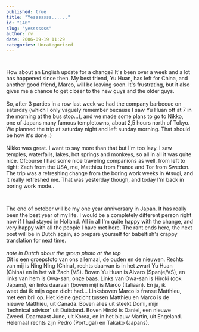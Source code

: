 ```yaml
---
published: true
title: "Yesssssss......"
id: "140"
slug: "yesssssss"
author: rv
date: 2006-09-19 11:29
categories: Uncategorized
---
```

<a href="https://photos1.blogger.com/blogger/5743/1473/1600/IMG_7170.jpg"><img style="display:block;text-align:center;cursor:pointer;margin:0 auto 10px;" src="https://photos1.blogger.com/blogger/5743/1473/400/IMG_7170.jpg" alt="" border="0" /></a><br />How about an English update for a change? It's been over a week and a lot has happened since then. My best friend, Yu Huan, has left for China, and another good friend, Marco, will be leaving soon. It's frustrating, but it also gives me a chance to get closer to the new guys and the older guys.<br /><br />So,  after 3 parties in a row last week we had the company barbecue on saturday (which I only vaguely remember because I saw Yu Huan off at 7 in the morning at the bus stop...), and we made some plans to go to Nikko, one of Japans many famous templetowns, about 2,5 hours north of Tokyo. We planned the trip at saturday night and left sunday morning. That should be how it's done :)<br /><br />Nikko was great. I want to say more than that but I'm too lazy. I saw temples, waterfalls, lakes, hot springs and monkeys, so all in all it was quite nice. Ofcourse I had some nice traveling companions as well, from left to right: Zach from the USA, me, Matthieu from France and Tor from Sweden. The trip was a refreshing change from the boring work weeks in Atsugi, and it really refreshed me. That was yesterday though, and today I'm back in boring work mode..<br /><br /><a href="https://photos1.blogger.com/blogger/5743/1473/1600/IMG_7364.jpg"><img style="display:block;text-align:center;cursor:pointer;margin:0 auto 10px;" src="https://photos1.blogger.com/blogger/5743/1473/400/IMG_7364.jpg" alt="" border="0" /></a><br />The end of october will be my one year anniversary in Japan. It has really been the best year of my life. I would be a completely different person right now if I had stayed in Holland. All in all I'm quite happy with the change, and very happy with all the people I have met here. The rant ends here, the next post will be in Dutch again, so prepare yourself for babelfish's crappy translation for next time.<br /><br />*note in Dutch about the group photo at the top*<br />Dit is een groepsfoto van ons allemaal, de ouden en de nieuwen. Rechts<br />van  mij is Ning Ning (China), rechts daarvan is in het zwart Yu Huan<br />(China) en  in het wit Zach (VS). Boven Yu Huan is Alvaro (Spanje/VS), en<br />links van hem  is Owa-san, onze baas. Links van Owa-san is Hiroki (ook<br />Japans), en links  daarvan (boven mij) is Marco (Italiaan). En ja, ik<br />weet dat ik mijn ogen  dicht had... Linksboven Marco is franse Matthieu,<br />met een bril op. Het  kleine gezicht tussen Matthieu en Marco is de<br />nieuwe Matthieu, uit Canada.  Boven alles uit steekt Domi, mijn<br />'technical advisor' uit Duitsland. Boven  Hiroki is Daniel, een nieuwe<br />Zweed. Daarnaast June, uit Korea, en in het  blauw Martin, uit Engeland.<br />Helemaal rechts zijn Pedro (Portugal) en Takako  (Japans).